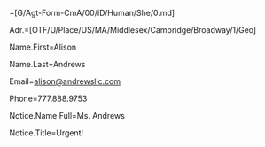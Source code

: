 =[G/Agt-Form-CmA/00/ID/Human/She/0.md]

Adr.=[OTF/U/Place/US/MA/Middlesex/Cambridge/Broadway/1/Geo]

Name.First=Alison

Name.Last=Andrews

Email=alison@andrewsllc.com

Phone=777.888.9753

Notice.Name.Full=Ms. Andrews

Notice.Title=Urgent!
